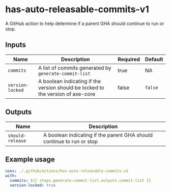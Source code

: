 # has-auto-releasable-commits-v1

A GitHub action to help determine if a parent GHA should continue to run or stop.

## Inputs

| Name             | Description                                                                     | Required | Default |
| ---------------- | ------------------------------------------------------------------------------- | -------- | ------- |
| `commits`        | A list of commits generated by `generate-commit-list`                           | true     | NA      |
| `version-locked` | A boolean indicating if the version should be locked to the version of axe-core | false    | `false` |

## Outputs

| Name             | Description                                                           |
| ---------------- | --------------------------------------------------------------------- |
| `should-release` | A boolean indicating if the parent GHA should continue to run or stop |

## Example usage

```yaml
uses: ./.github/actions/has-auto-releasable-commits-v1
with:
  commits: ${{ steps.generate-commit-list.outputs.commit-list }}
  version-locked: true
```
